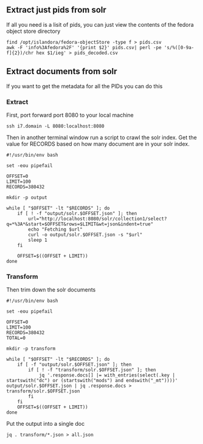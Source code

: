 ## Extract just pids from solr

If all you need is a lisit of pids, you can just view the contents of the fedora object store directory

```
find /opt/islandora/fedora-objectStore -type f > pids.csv
awk -F 'info%3Afedora%2F' '{print $2}' pids.csv| perl -pe 's/%([0-9a-f]{2})/chr hex $1/ieg' > pids_decoded.csv
```

## Extract documents from solr

If you want to get the metadata for all the PIDs you can do this

### Extract

First, port forward port 8080 to your local machine

```
ssh i7.domain -L 8080:localhost:8080
```

Then in another terminal window run a script to crawl the solr index. Get the value for RECORDS based on how many document are in your solr index.

```
#!/usr/bin/env bash

set -eou pipefail

OFFSET=0
LIMIT=100
RECORDS=380432

mkdir -p output

while [ "$OFFSET" -lt "$RECORDS" ]; do
    if [ ! -f "output/solr.$OFFSET.json" ]; then
        url="http://localhost:8080/solr/collection1/select?q=*%3A*&start=$OFFSET&rows=$LIMIT&wt=json&indent=true"
        echo "Fetching $url"
        curl -o output/solr.$OFFSET.json -s "$url"
        sleep 1
    fi

    OFFSET=$((OFFSET + LIMIT))
done

```

### Transform

Then trim down the solr documents

```
#!/usr/bin/env bash

set -eou pipefail

OFFSET=0
LIMIT=100
RECORDS=380432
TOTAL=0

mkdir -p transform

while [ "$OFFSET" -lt "$RECORDS" ]; do
    if [ -f "output/solr.$OFFSET.json" ]; then
        if [ ! -f "transform/solr.$OFFSET.json" ]; then
            jq '.response.docs[] |= with_entries(select(.key | startswith("dc") or (startswith("mods") and endswith("_mt"))))' output/solr.$OFFSET.json | jq .response.docs > transform/solr.$OFFSET.json
        fi
    fi
    OFFSET=$((OFFSET + LIMIT))
done

```

Put the output into a single doc

```
jq . transform/*.json > all.json
```
